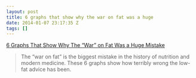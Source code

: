 ```yaml
---
layout: post
title: 6 graphs that show why the war on fat was a huge
date: 2014-01-07 23:17:35 Z
tags: []
---
```

[6 Graphs That Show Why The “War” on Fat Was a Huge Mistake](http://authoritynutrition.com/6-graphs-the-war-on-fat-was-a-mistake/)

> The “war on fat” is the biggest mistake in the history of nutrition and modern medicine. These 6 graphs show how terribly wrong the low-fat advice has been.
